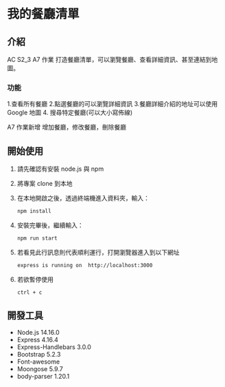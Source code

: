 # 我的餐廳清單

## 介紹

AC S2_3 A7 作業 打造餐廳清單，可以瀏覽餐廳、查看詳細資訊、甚至連結到地圖。

### 功能

1.查看所有餐廳 2.點選餐廳的可以瀏覽詳細資訊 3.餐廳詳細介紹的地址可以使用 Google 地圖 4. 搜尋特定餐廳(可以大小寫佈線)

A7 作業新增
增加餐廳，修改餐廳，刪除餐廳

## 開始使用

1. 請先確認有安裝 node.js 與 npm
2. 將專案 clone 到本地
3. 在本地開啟之後，透過終端機進入資料夾，輸入：

   ```bash
   npm install
   ```

4. 安裝完畢後，繼續輸入：

   ```bash
   npm run start
   ```

5. 若看見此行訊息則代表順利運行，打開瀏覽器進入到以下網址

   ```bash
   express is running on  http://localhost:3000
   ```

6. 若欲暫停使用

   ```bash
   ctrl + c
   ```

## 開發工具

- Node.js 14.16.0
- Express 4.16.4
- Express-Handlebars 3.0.0
- Bootstrap 5.2.3
- Font-awesome
- Moongose 5.9.7
- body-parser 1.20.1
